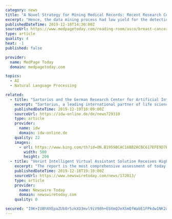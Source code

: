 ```yaml
---
category: news
title: "A Novel Strategy for Mining Medical Records: Recent Research Context"
excerpt: "Hence, the data mining process had low yield for the detection of metastatic disease. The new method is a natural language processing (NLP) model that detects the presence and timing of metastatic breast cancer recurrence using clinical notes from the EMR, which is used in several hospitals including Stanford Health Care. In addition ..."
publishedDateTime: 2019-12-18T14:30:00Z
sourceUrl: https://www.medpagetoday.com/reading-room/asco/breast-cancer/83937
type: article
quality: 4
heat: -1
published: false

provider:
  name: MedPage Today
  domain: medpagetoday.com

topics:
  - AI
  - Natural Language Processing

related:
  - title: "Sartorius and the German Research Center for Artificial Intelligence launch joint research laboratory"
    excerpt: "Sartorius, a leading international partner of life science research and the biopharmaceutical industry, and the German Research Center for Artificial Intelligence (DFKI) have established the Sartorius AI Lab (SAIL) research laboratory. On the DFKI campus in Kaiserslautern, the use of artificial intelligence (AI) in Sartorius products and ..."
    publishedDateTime: 2019-12-19T10:09:00Z
    sourceUrl: https://idw-online.de/de/news729310
    type: article
    provider:
      name: idw
      domain: idw-online.de
    quality: 22
    images:
      - url: https://www.bing.com/th?id=ON.B1959BCAC16BB2ACBC617EFE9D7E9E0B
        width: 500
        height: 206
  - title: "Verint Intelligent Virtual Assistant Solution Receives Highest Ratings from Opus Research for Third Consecutive Year"
    excerpt: "The report is the most comprehensive assessment of today’s leading providers in natural language processing, machine learning, Artificial Intelligence (AI), and analytics that power automated virtual agents and digital self-service solutions. Verint’s Intelligent Virtual Assistant™ solutions, part of its self-service cloud, surpassed ..."
    publishedDateTime: 2019-12-18T19:10:00Z
    sourceUrl: https://www.newswiretoday.com/news/172013/
    type: article
    provider:
      name: Newswire Today
      domain: newswiretoday.com
    quality: 0

secured: "I9K+IU8hXXEpaZUb8r5zkXO3mvl9iV98h+EbXmQJeXSmQfWabE1FPkdw1NK2axBhG4Y/eRhvY/HVbUmdvIt5CCX6cAhzY8JOcC/pKHtPjjtMEOxJ/96PNZlF2U4SFWPCVKKYJ7YuGuiWH/EGwHyc0hwCmklD0epx3EdkFykv9tzTn3N84lPJKrRhBaTRQZQl02+8bBMEh4rpx/YLi+C0U9TwPu0t5KqWb8GjkhwPgYoe2FXUfCb+rZVdohN0+E6/4Tg0x2TFizCO9HybiFFm8w==;R1YB9ZFibJjfcBiNV0NxZQ=="
---
```


